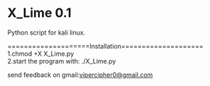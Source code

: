 # X_Lime 0.1
Python script for kali linux.

====================Installation====================                                                                           
1.chmod +X X_Lime.py                                                                                                           
2.start the program with: ./X_Lime.py

send feedback on gmail:vipercipher0@gmail.com
